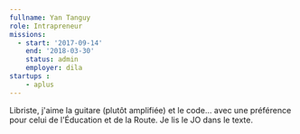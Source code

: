 ```yaml
---
fullname: Yan Tanguy
role: Intrapreneur
missions:
  - start: '2017-09-14'
    end: '2018-03-30'
    status: admin
    employer: dila
startups :
    - aplus
---
```


Libriste, j'aime la guitare (plutôt amplifiée) et le code… avec une préférence pour celui de l'Éducation et de la Route. Je lis le JO dans le texte.
